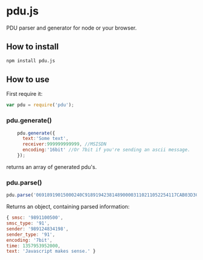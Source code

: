 # pdu.js

PDU parser and generator for node or your browser.

## How to install

```bash
npm install pdu.js
```

## How to use

First require it:
```js
var pdu = require('pdu');
```


### pdu.generate()
```js
    pdu.generate({
      text:'Some text',
      receiver:999999999999, //MSISDN
      encoding:'16bit' //Or 7bit if you're sending an ascii message.
    });
```

returns an array of generated pdu's.

### pdu.parse()
```js
pdu.parse('06918919015000240C9189194238148900003110211052254117CAB03D3C1FCBD3703AA81D5E97E7A079D93D2FBB00');
```

Returns an object, containing parsed information:
```js
{ smsc: '9891100500',
smsc_type: '91',
sender: '989124834198',
sender_type: '91',
encoding: '7bit',
time: 1357953952000,
text: 'Javascript makes sense.' }
```
